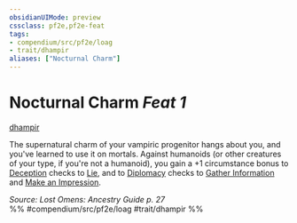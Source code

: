 ```yaml
---
obsidianUIMode: preview
cssclass: pf2e,pf2e-feat
tags:
- compendium/src/pf2e/loag
- trait/dhampir
aliases: ["Nocturnal Charm"]
---
```

# Nocturnal Charm  *Feat 1*  
[dhampir](rules/traits/dhampir-b1.md "Dhampir Ancestry & Heritage Trait")  


The supernatural charm of your vampiric progenitor hangs about you, and you've learned to use it on mortals. Against humanoids (or other creatures of your type, if you're not a humanoid), you gain a +1 circumstance bonus to [Deception](compendium/skills.md#Deception) checks to [Lie](rules/actions/lie.md), and to [Diplomacy](compendium/skills.md#Diplomacy) checks to [Gather Information](rules/actions/gather-information.md) and [Make an Impression](rules/actions/make-an-impression.md).

*Source: Lost Omens: Ancestry Guide p. 27*  
%% #compendium/src/pf2e/loag #trait/dhampir %%